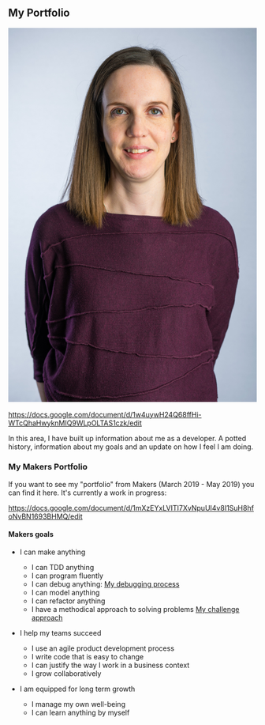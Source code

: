 ## My Portfolio

![This is me](images/D50_6563.jpg)

https://docs.google.com/document/d/1w4uywH24Q68ffHi-WTcQhaHwyknMIQ9WLpOLTAS1czk/edit

In this area, I have built up information about me as a developer. A potted history, information about my goals and an update on how I feel I am doing.

### My Makers Portfolio

If you want to see my "portfolio" from Makers (March 2019 - May 2019) you can find it here. It's currently a work in progress:

https://docs.google.com/document/d/1mXzEYxLVITI7XvNpuUI4v8I1SuH8hfoNvBN1693BHMQ/edit

#### Makers goals

- I can make anything
  - I can TDD anything
  - I can program fluently
  - I can debug anything:
    [My debugging process](https://github.com/samanthaixer/Portfolio/blob/master/debuggingProcess.md)
  - I can model anything
  - I can refactor anything
  - I have a methodical approach to solving problems
    [My challenge approach](https://github.com/samanthaixer/Portfolio/blob/master/challengeApproach.md)

- I help my teams succeed
  - I use an agile product development process
  - I write code that is easy to change
  - I can justify the way I work in a business context
  - I grow collaboratively

- I am equipped for long term growth
  - I manage my own well-being
  - I can learn anything by myself
